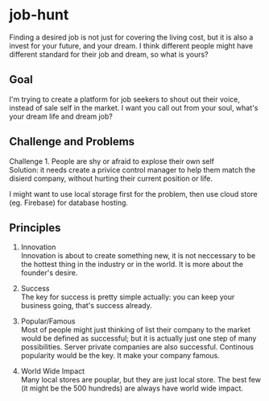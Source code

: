# job-hunt

Finding a desired job is not just for covering the living cost, but it is also a invest for your future, 
and your dream. I think different people might have different standard for their job and dream, 
so what is yours?

## Goal

I'm trying to create a platform for job seekers to shout out their voice, instead of sale self in the market.
I want you call out from your soul, what's your dream life and dream job?

## Challenge and Problems

Challenge 1. People are shy or afraid to explose their own self  
Solution: it needs create a privice control manager to help them match the disierd company, 
without hurting their current position or life.

I might want to use local storage first for the problem, then use cloud store (eg. Firebase) for database 
hosting.

## Principles

1. Innovation  
Innovation is about to create something new, it is not neccessary to be the hottest thing in the industry or 
in the world. It is more about the founder's desire.

2. Success  
The key for success is pretty simple actually: you can keep your business going, that's success already.

3. Popular/Famous  
Most of people might just thinking of list their company to the market would be defined as successful; 
but it is actually just one step of many possibilities. Server private companies are also successful. 
Continous popularity would be the key. It make your company famous.

4. World Wide Impact  
Many local stores are pouplar, but they are just local store. The best few (it might be the 500 hundreds) 
are always have world wide impact.
